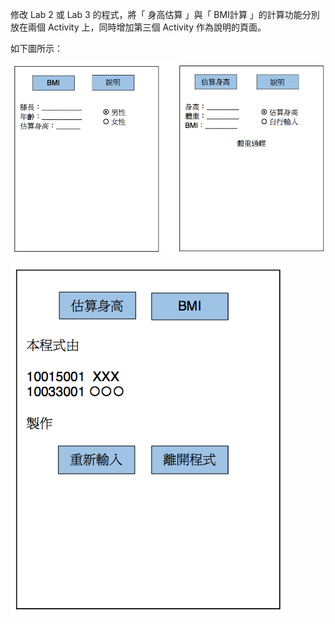 修改 Lab 2 或 Lab 3 的程式，將「 身高估算 」與「 BMI計算 」的計算功能分別放在兩個 Activity 上，同時增加第三個 Activity 作為說明的頁面。

如下圖所示：

![image](https://github.com/veryjimmy/android_lab5/blob/master/example1.png)

![image](https://github.com/veryjimmy/android_lab5/blob/master/example2.png)